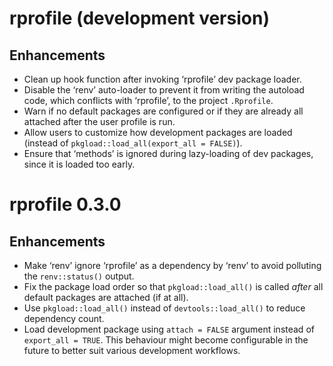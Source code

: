 # rprofile (development version)

## Enhancements

* Clean up hook function after invoking ‘rprofile’ dev package loader.
* Disable the ‘renv’ auto-loader to prevent it from writing the autoload code, which conflicts with ‘rprofile’, to the project `.Rprofile`.
* Warn if no default packages are configured or if they are already all attached after the user profile is run.
* Allow users to customize how development packages are loaded (instead of `pkgload::load_all(export_all = FALSE)`).
* Ensure that ‘methods’ is ignored during lazy-loading of dev packages, since it is loaded too early.


# rprofile 0.3.0

## Enhancements

* Make ‘renv’ ignore ‘rprofile’ as a dependency by ‘renv’ to avoid polluting the `renv::status()` output.
* Fix the package load order so that `pkgload::load_all()` is called *after* all default packages are attached (if at all).
* Use `pkgload::load_all()` instead of `devtools::load_all()` to reduce dependency count.
* Load development package using `attach = FALSE` argument instead of `export_all = TRUE`. This behaviour might become configurable in the future to better suit various development workflows.
